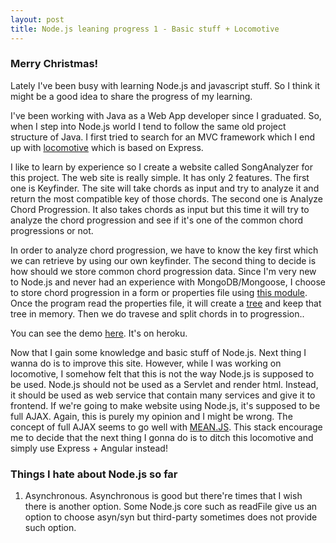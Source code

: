 ```yaml
---
layout: post
title: Node.js leaning progress 1 - Basic stuff + Locomotive
---
```


### Merry Christmas!  
Lately I've been busy with learning Node.js and javascript stuff. So I think it might be a good idea to share the progress of my learning.  

I've been working with Java as a Web App developer since I graduated. So, when I step into Node.js world I tend to follow the same old project structure of Java. I first tried to search for an MVC framework which I end up with [locomotive](http://locomotivejs.org/) which is based on Express.  

I like to learn by experience so I create a website called SongAnalyzer for this project. The web site is really simple. It has only 2 features. The first one is Keyfinder. The site will take chords as input and try to analyze it and return the most compatible key of those chords. The second one is Analyze Chord Progression. It also takes chords as input but this time it will try to analyze the chord progression and see if it's one of the common chord progressions or not.  

In order to analyze chord progression, we have to know the key first which we can retrieve by using our own keyfinder. The second thing to decide is how should we store common chord progression data. Since I'm very new to Node.js and never had an experience with MongoDB/Mongoose, I choose to store chord progression in a form or properties file using [this module](https://github.com/gagle/node-properties).
Once the program read the properties file, it will create a [tree](https://github.com/joaonuno/tree-model-js) and keep that tree in memory. Then we do travese and split chords in to progression..

You can see the demo [here](http://songanalyzer.herokuapp.com). It's on heroku.

Now that I gain some knowledge and basic stuff of Node.js. Next thing I wanna do is to improve this site. However, while I was working on locomotive, I somehow felt that this is not the way Node.js is supposed to be used. Node.js should not be used as a Servlet and render html. Instead, it should be used as web service that contain many services and give it to frontend. If we're going to make website using Node.js, it's supposed to be full AJAX. Again, this is purely my opinion and I might be wrong. The concept of full AJAX seems to go well with [MEAN.JS](http://meanjs.org/). This stack encourage me to decide that the next thing I gonna do is to ditch this locomotive and simply use Express + Angular instead!

### Things I hate about Node.js so far
1. Asynchronous.
Asynchronous is good but there're times that I wish there is another option. Some Node.js core such as readFile give us an option to choose asyn/syn but third-party sometimes does not provide such option.
